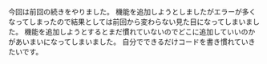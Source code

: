 今回は前回の続きをやりました。
機能を追加しようとしましたがエラーが多くなってしまったので結果としては前回から変わらない見た目になってしまいました。
機能を追加しようとするとまだ慣れていないのでどこに追加していいのかがあいまいになってしまいました。
自分でできるだけコードを書き慣れていきたいです。